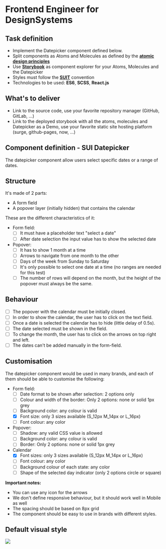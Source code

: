 # Frontend Engineer for DesignSystems

## Task definition

- Implement the Datepicker component defined below.
- Split components as Atoms and Molecules as defined by the [**atomic design principles**](https://bradfrost.com/blog/post/atomic-web-design/)
- Use [**Storybook**](https://storybook.js.org/) as component explorer for your Atoms, Molecules and the Datepicker
- Styles must follow the [**SUIT**](https://github.com/suitcss/suit/blob/master/doc/naming-conventions.md) convention
- Technologies to be used: **ES6**, **SCSS**, **React.js**

## What's to deliver

- Link to the source code, use your favorite repository manager (GitHub, GitLab, ...)
- Link to the deployed storybook with all the atoms, molecules and Datepicker as a Demo, use your favorite static site hosting platform (surge, github-pages, now, ...)

## Component definition - SUI Datepicker

The datepicker component allow users select specific dates or a range of dates.

## Structure

It's made of 2 parts:

- A form field
- A popover layer (initially hidden) that contains the calendar

These are the different characteristics of it:

- Form field:
	- [ ] It must have a placeholder text "select a date"
	- [ ] After date selection the input value has to show the selected date
- Popover:
	- [ ] It has to show 1 month at a time
	- [ ] Arrows to navigate from one month to the other
	- [ ] Days of the week from Sunday to Saturday
	- [ ] It's only possible to select one date at a time (no ranges are needed for this test)
	- [ ] The number of rows will depend on the month, but the height of the popover must always be the same.

## Behaviour

- [ ] The popover with the calendar must be initially closed.
- [ ] In order to show the calendar, the user has to click on the text field.
- [ ] Once a date is selected the calendar has to hide (little delay of 0.5s).
- [ ] The date selected must be shown in the field.
- [ ] To change the month, the user has to click on the arrows on top right and left.
- [ ] The dates can't be added manually in the form-field.

## Customisation

The datepicker component would be used in many brands, and each of them should be able to customise the following:

- Form field:
	- [ ] Date format to be shown after selection: 2 options only
	- [ ] Colour and width of the border: Only 2 options: none or solid 1px grey
	- [ ] Background color: any colour is valid
	- [x] Font size: only 3 sizes available (S_12px M_14px or L_16px)
	- [ ] Font colour: any color
- Popover:
	- [ ] Shadow: any valid CSS value is allowed
	- [ ] Background color: any colour is valid
	- [ ] Border: Only 2 options: none or solid 1px grey
- Calendar
	- [x] Font sizes: only 3 sizes available (S_12px M_14px or L_16px)
	- [ ] Font colour: any color
	- [ ] Background colour of each state: any color
	- [ ] Shape of the selected day indicator (only 2 options circle or square)

**Important notes:**

- You can use any icon for the arrows
- We don't define responsive behaviour, but it should work well in Mobile as well
- The spacing should be based on 8px grid
- The component should be easy to use in brands with different styles.

## Default visual style

![](https://paper-attachments.dropbox.com/s_5E16DF4258C3C0988EF484789BFF25C85D24B1C1AF84DD1A574A9E387A222915_1570002946159_DatePicker+for+Test.jpg)